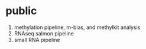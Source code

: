 # public

1. methylation pipeline, m-bias, and methylkit analysis
2. RNAseq salmon pipeline
3. small RNA pipeline
